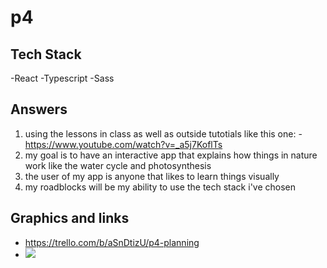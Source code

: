 # p4

## Tech Stack
-React
-Typescript
-Sass

## Answers
1. using the lessons in class as well as outside tutotials like this one: 
    -https://www.youtube.com/watch?v=_a5j7KoflTs
2. my goal is to have an interactive app that explains how things in nature work like the water cycle and photosynthesis
3. the user of my app is anyone that likes to learn things visually
4. my roadblocks will be my ability to use the tech stack i've chosen

## Graphics and links
- https://trello.com/b/aSnDtizU/p4-planning
- ![](https://i.imgur.com/ija8EEm.jpg)
